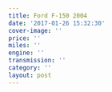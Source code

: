 ```yaml
---
title: Ford F-150 2004
date: '2017-01-26 15:32:30'
cover-image: ''
price: ''
miles: ''
engine: ''
transmission: ''
category: ''
layout: post
---
```

